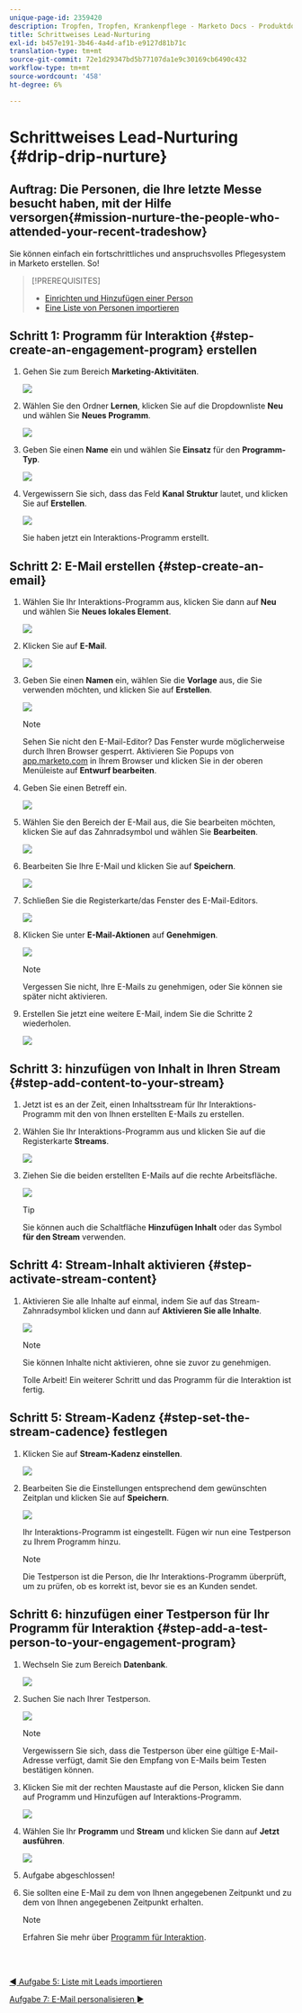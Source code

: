 ```yaml
---
unique-page-id: 2359420
description: Tropfen, Tropfen, Krankenpflege - Marketo Docs - Produktdokumentation
title: Schrittweises Lead-Nurturing
exl-id: b457e191-3b46-4a4d-af1b-e9127d81b71c
translation-type: tm+mt
source-git-commit: 72e1d29347bd5b77107da1e9c30169cb6490c432
workflow-type: tm+mt
source-wordcount: '458'
ht-degree: 6%

---
```


# Schrittweises Lead-Nurturing {#drip-drip-nurture}

## Auftrag: Die Personen, die Ihre letzte Messe besucht haben, mit der Hilfe versorgen{#mission-nurture-the-people-who-attended-your-recent-tradeshow}

Sie können einfach ein fortschrittliches und anspruchsvolles Pflegesystem in Marketo erstellen. So!

>[!PREREQUISITES]
>
>* [Einrichten und Hinzufügen einer Person](/help/marketo/getting-started/quick-wins/get-set-up-and-add-a-person.md)
>* [Eine Liste von Personen importieren](/help/marketo/getting-started/quick-wins/import-a-list-of-people.md)


## Schritt 1: Programm für Interaktion {#step-create-an-engagement-program} erstellen

1. Gehen Sie zum Bereich **Marketing-Aktivitäten**.

   ![](assets/one-3.png)

1. Wählen Sie den Ordner **Lernen**, klicken Sie auf die Dropdownliste **Neu** und wählen Sie **Neues Programm**.

   ![](assets/two-4.png)

1. Geben Sie einen **Name** ein und wählen Sie **Einsatz** für den **Programm-Typ**.

   ![](assets/three-3.png)

1. Vergewissern Sie sich, dass das Feld **Kanal** **Struktur** lautet, und klicken Sie auf **Erstellen**.

   ![](assets/four-2.png)

   Sie haben jetzt ein Interaktions-Programm erstellt.

## Schritt 2: E-Mail erstellen {#step-create-an-email}

1. Wählen Sie Ihr Interaktions-Programm aus, klicken Sie dann auf **Neu** und wählen Sie **Neues lokales Element**.

   ![](assets/five-3.png)

1. Klicken Sie auf **E-Mail**.

   ![](assets/six-3.png)

1. Geben Sie einen **Namen** ein, wählen Sie die **Vorlage** aus, die Sie verwenden möchten, und klicken Sie auf **Erstellen**.

   ![](assets/seven-4.png)

   >[!NOTE]
   >
   >Sehen Sie nicht den E-Mail-Editor? Das Fenster wurde möglicherweise durch Ihren Browser gesperrt. Aktivieren Sie Popups von [app.marketo.com](https://app.marketo.com) in Ihrem Browser und klicken Sie in der oberen Menüleiste auf **Entwurf bearbeiten**.

1. Geben Sie einen Betreff ein.

   ![](assets/eight-2.png)

1. Wählen Sie den Bereich der E-Mail aus, die Sie bearbeiten möchten, klicken Sie auf das Zahnradsymbol und wählen Sie **Bearbeiten**.

   ![](assets/nine-1.png)

1. Bearbeiten Sie Ihre E-Mail und klicken Sie auf **Speichern**.

   ![](assets/ten-3.png)

1. Schließen Sie die Registerkarte/das Fenster des E-Mail-Editors.

   ![](assets/eleven-3.png)

1. Klicken Sie unter **E-Mail-Aktionen** auf **Genehmigen**.

   ![](assets/twelve-2.png)

   >[!NOTE]
   >
   >Vergessen Sie nicht, Ihre E-Mails zu genehmigen, oder Sie können sie später nicht aktivieren.

1. Erstellen Sie jetzt eine weitere E-Mail, indem Sie die Schritte 2 wiederholen.

   ![](assets/thirteen-2.png)

## Schritt 3: hinzufügen von Inhalt in Ihren Stream {#step-add-content-to-your-stream}

1. Jetzt ist es an der Zeit, einen Inhaltsstream für Ihr Interaktions-Programm mit den von Ihnen erstellten E-Mails zu erstellen.

1. Wählen Sie Ihr Interaktions-Programm aus und klicken Sie auf die Registerkarte **Streams**.

   ![](assets/fourteen-2.png)

1. Ziehen Sie die beiden erstellten E-Mails auf die rechte Arbeitsfläche.

   ![](assets/fifteen-2.png)

   >[!TIP]
   >
   >Sie können auch die Schaltfläche **Hinzufügen Inhalt** oder das Symbol **für den Stream** verwenden.

## Schritt 4: Stream-Inhalt aktivieren {#step-activate-stream-content}

1. Aktivieren Sie alle Inhalte auf einmal, indem Sie auf das Stream-Zahnradsymbol klicken und dann auf **Aktivieren Sie alle Inhalte**.

   ![](assets/image2014-9-24-12-3a48-3a28.png)

   >[!NOTE]
   >
   >Sie können Inhalte nicht aktivieren, ohne sie zuvor zu genehmigen.

   Tolle Arbeit! Ein weiterer Schritt und das Programm für die Interaktion ist fertig.

## Schritt 5: Stream-Kadenz {#step-set-the-stream-cadence} festlegen

1. Klicken Sie auf **Stream-Kadenz einstellen**.

   ![](assets/seventeen.png)

1. Bearbeiten Sie die Einstellungen entsprechend dem gewünschten Zeitplan und klicken Sie auf **Speichern**.

   ![](assets/image2014-9-24-12-3a49-3a5.png)

   Ihr Interaktions-Programm ist eingestellt. Fügen wir nun eine Testperson zu Ihrem Programm hinzu.

   >[!NOTE]
   >
   >Die Testperson ist die Person, die Ihr Interaktions-Programm überprüft, um zu prüfen, ob es korrekt ist, bevor sie es an Kunden sendet.

## Schritt 6: hinzufügen einer Testperson für Ihr Programm für Interaktion {#step-add-a-test-person-to-your-engagement-program}

1. Wechseln Sie zum Bereich **Datenbank**.

   ![](assets/nineteen-1.png)

1. Suchen Sie nach Ihrer Testperson.

   ![](assets/twenty-1.png)

   >[!NOTE]
   >
   >Vergewissern Sie sich, dass die Testperson über eine gültige E-Mail-Adresse verfügt, damit Sie den Empfang von E-Mails beim Testen bestätigen können.

1. Klicken Sie mit der rechten Maustaste auf die Person, klicken Sie dann auf Programm und Hinzufügen auf Interaktions-Programm.

   ![](assets/twenty-one.png)

1. Wählen Sie Ihr **Programm** und **Stream** und klicken Sie dann auf **Jetzt ausführen**.

   ![](assets/twenty-two.png)

1. Aufgabe abgeschlossen!

1. Sie sollten eine E-Mail zu dem von Ihnen angegebenen Zeitpunkt und zu dem von Ihnen angegebenen Zeitpunkt erhalten.

   >[!NOTE]
   >
   >Erfahren Sie mehr über [Programm für Interaktion](/help/marketo/product-docs/email-marketing/drip-nurturing/creating-an-engagement-program/understanding-engagement-programs.md).

<br> 

[◄ Aufgabe 5: Liste mit Leads importieren](/help/marketo/getting-started/quick-wins/import-a-list-of-people.md)

[Aufgabe 7: E-Mail personalisieren ►](/help/marketo/getting-started/quick-wins/personalize-an-email.md)
